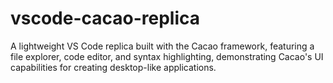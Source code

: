 # vscode-cacao-replica
A lightweight VS Code replica built with the Cacao framework, featuring a file explorer, code editor, and syntax highlighting, demonstrating Cacao's UI capabilities for creating desktop-like applications.
